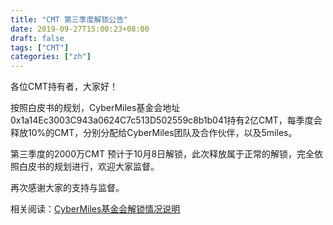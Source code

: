 ```yaml
---
title: "CMT 第三季度解锁公告"
date: 2019-09-27T15:00:23+08:00
draft: false
tags: ["CMT"] 
categories: ["zh"] 
---
```


各位CMT持有者，大家好！

按照白皮书的规划，CyberMiles基金会地址0x1a14Ec3003C943a0624C7c513D502559c8b1b041持有2亿CMT，每季度会释放10%的CMT，分别分配给CyberMiles团队及合作伙伴，以及5miles。

第三季度的2000万CMT 预计于10月8日解锁，此次释放属于正常的解锁，完全依照白皮书的规划进行，欢迎大家监督。

再次感谢大家的支持与监督。

相关阅读：[CyberMiles基金会解锁情况说明](https://blog.cybermiles.io/post/20190508-cmtrelease-zh/)

